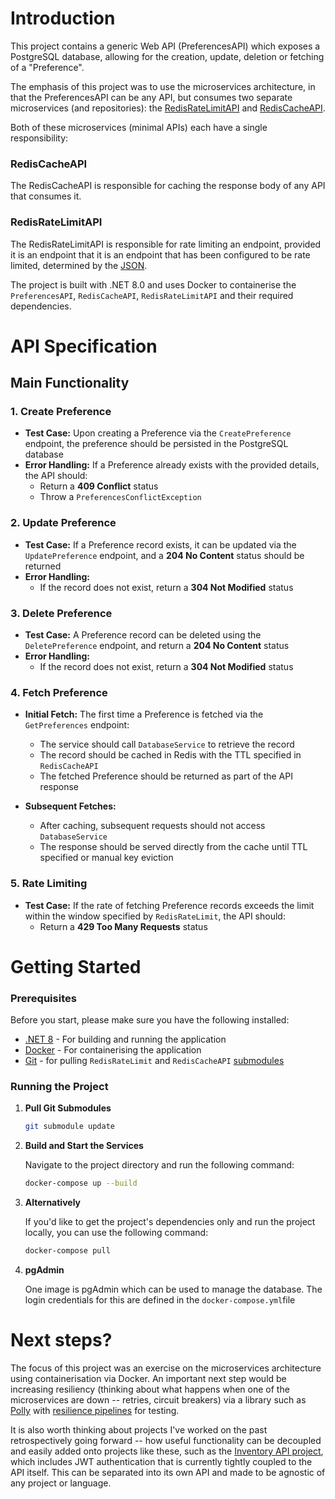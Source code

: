 # Introduction
This project contains a generic Web API (PreferencesAPI) which exposes a PostgreSQL database, allowing for the creation, update, deletion or fetching of a "Preference". 

The emphasis of this project was to use the microservices architecture, in that the PreferencesAPI can be any API, but consumes two separate microservices (and repositories): the [RedisRateLimitAPI](https://github.com/BradleyCSO/RedisRateLimitAPI) and [RedisCacheAPI](https://github.com/BradleyCSO/RedisCacheAPI).

Both of these microservices (minimal APIs) each have a single responsibility:

### RedisCacheAPI
The RedisCacheAPI is responsible for caching the response body of any API that consumes it.

### RedisRateLimitAPI
The RedisRateLimitAPI is responsible for rate limiting an endpoint, provided it is an endpoint that it is an endpoint that has been configured to be rate limited, determined by the [JSON](RedisRateLimitAPI).

The project is built with .NET 8.0 and uses Docker to containerise the `PreferencesAPI`, `RedisCacheAPI`, `RedisRateLimitAPI` and their required dependencies. 

# API Specification

## Main Functionality

### 1. **Create Preference**
- **Test Case:** Upon creating a Preference via the `CreatePreference` endpoint, the preference should be persisted in the PostgreSQL database
- **Error Handling:** If a Preference already exists with the provided details, the API should:
  - Return a **409 Conflict** status
  - Throw a `PreferencesConflictException`

### 2. **Update Preference**
- **Test Case:** If a Preference record exists, it can be updated via the `UpdatePreference` endpoint, and a **204 No Content** status should be returned
- **Error Handling:**
  - If the record does not exist, return a **304 Not Modified** status

### 3. **Delete Preference**
- **Test Case:** A Preference record can be deleted using the `DeletePreference` endpoint, and return a **204 No Content** status
- **Error Handling:**
  - If the record does not exist, return a **304 Not Modified** status

### 4. **Fetch Preference**
- **Initial Fetch:** The first time a Preference is fetched via the `GetPreferences` endpoint:
  - The service should call <code>DatabaseService</code> to retrieve the record
  - The record should be cached in Redis with the TTL specified in `RedisCacheAPI`
  - The fetched Preference should be returned as part of the API response

- **Subsequent Fetches:** 
  - After caching, subsequent requests should not access `DatabaseService`
  - The response should be served directly from the cache until TTL specified or manual key eviction

### 5. **Rate Limiting**
- **Test Case:** If the rate of fetching Preference records exceeds the limit within the window specified by `RedisRateLimit`, the API should:
  - Return a **429 Too Many Requests** status
# Getting Started
### Prerequisites
Before you start, please make sure you have the following installed:
- [.NET 8](https://dotnet.microsoft.com/download/dotnet/8.0) - For building and running the application
- [Docker](https://www.docker.com/get-started) - For containerising the application
- [Git](https://git-scm.com/) - for pulling `RedisRateLimit` and `RedisCacheAPI` [submodules](https://git-scm.com/book/en/v2/Git-Tools-Submodules)

### Running the Project
1. **Pull Git Submodules**
   ```bash
   git submodule update
2. **Build and Start the Services**

   Navigate to the project directory and run the following command:

   ```bash
   docker-compose up --build
3. **Alternatively**

   If you'd like to get the project's dependencies only and run the project locally, you can use the following command:

   ```bash
   docker-compose pull
4. **pgAdmin**

    One image is pgAdmin which can be used to manage the database. The login credentials for this are defined in the <code>docker-compose.yml</code>file

# Next steps?
The focus of this project was an exercise on the microservices architecture using containerisation via Docker. 
An important next step would be increasing resiliency (thinking about what happens when one of the microservices are down -- retries, circuit breakers) via a library such as [Polly](https://www.pollydocs.org/) with [resilience pipelines](https://www.pollydocs.org/advanced/testing.html) for testing.

It is also worth thinking about projects I've worked on the past retrospectively going forward -- how useful functionality can be decoupled and easily added onto projects like these, such as the [Inventory API project](https://github.com/BradleyCSO/inventory-api), which includes JWT authentication that is currently tightly coupled to the API itself. This can be separated into its own API and made to be agnostic of any project or language.
